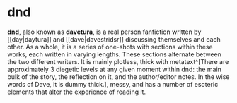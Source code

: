 # dnd

**dnd**, also known as **davetura**, is a real person fanfiction written by [[day|daytura]] and [[dave|davestridsr]] discussing themselves and each other. As a whole, it is a series of one-shots with sections within these works, each written in varying lengths. These sections alternate between the two different writers. It is mainly plotless, thick with metatext^[There are approximately 3 diegetic levels at any given moment within dnd: the main bulk of the story, the reflection on it, and the author/editor notes. In the wise words of Dave, it is dummy thick.], messy, and has a number of esoteric elements that alter the experience of reading it.
